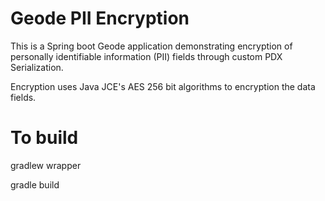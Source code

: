 # Geode PII Encryption

This is a Spring boot Geode application demonstrating encryption of personally identifiable information (PII) fields through custom PDX Serialization.
  
Encryption uses Java JCE's AES 256 bit algorithms to encryption the data fields.

# To build

gradlew wrapper

gradle build



